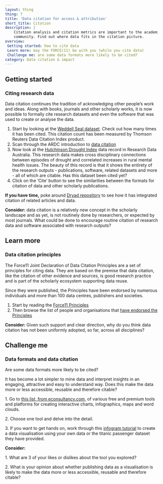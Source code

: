 ```yaml
---
layout: thing
thing: 7
title: 'Data citation for access & attribution'
short_title: Citation
description: |
    Citation analysis and citation metrics are important to the academic 
    community. Find out where data fits in the citation picture.
overview:
 Getting started: how to cite data
 Learn more: may the FORCE(11) be with you (while you cite data)
 Challenge me: are some data formats more likely to be cited?
category: Data citation & impact
---
```

## Getting started 
### Citing research data

Data citation continues the tradition of acknowledging other people’s
work and ideas. Along with books, journals and other scholarly works, it
is now possible to formally cite research datasets and even the software
that was used to create or analyse the data.

1.  Start by looking at the [Weddell Seal
    dataset](https://researchdata.ands.org.au/measuring-effects-human-leptonychotes-weddellii/699460 "Wendell seal    dataset"). Check out how many times it has been cited.
    This citation count has been measured by Thomson Reuters Data
    Citation Index product.
2.  Scan through the ARDC introduction to [data
    citation](https://ardc.edu.au/resources/working-with-data/citation-identifiers/data-citation/ "data citation")
3.  Now look at the [Hutchinson Drought
    Index](https://researchdata.ands.org.au/monthly-drought-australia-drought-index/61872 "Hutchinson drought index")
    data record in Research Data Australia. This research data makes
    cross disciplinary connections between episodes of drought and
    correlated increases in rural mental health issues. The beauty of
    this record is that it shows the entirety of the research outputs -
    publications, software, related datasets and more - all of which are
    citable. Has this dataset been cited yet?
4.  Click on the ‘Cite’ button to see the similarities between the
    formats for citation of data and other scholarly publications. 

**If you have time,** poke around [Dryad
repository](http://datadryad.org) to see how it has integrated citation
of related articles and data.

**Consider:** data citation is a relatively new concept in the scholarly
landscape and as yet, is not routinely done by researchers, or expected
by most journals. What could be done to encourage routine citation of
research data and software associated with research outputs?

## Learn more
### Data citation principles

The Force11 Joint Declaration of Data Citation Principles are a set of
principles for citing data. They are based on the premise that data
citation, like the citation of other evidence and sources, is good
research practice and is part of the scholarly ecosystem supporting data
reuse.

Since they were published, the Principles have been endorsed by numerous
individuals and more than 100 data centres, publishers and societies.

1.  Start by reading the [Force11
    Principles](https://www.force11.org/group/joint-declaration-data-citation-principles-final)
2.  Then browse the list of people and organisations that [have endorsed
    the Principles](https://www.force11.org/datacitation/endorsements)

**Consider:** Given such support and clear direction, why do you think
data citation has not been uniformly adopted, so far, across all
disciplines?

## Challenge me
### Data formats and data citation

Are some data formats more likely to be cited?

It has become a lot simpler to mine data and interpret insights in an
engaging, attractive and easy to understand way. Does this make the data
more or less accessible, reusable and therefore citable?

1\. Go to [this list, from
econsultancy.com](https://econsultancy.com/blog/66131-17-visualisation-tools-to-make-your-data-beautiful/),
of various free and premium tools and platforms for creating interactive
charts, infographics, maps and word clouds.

2\. Choose one tool and delve into the detail.

3\. If you want to get hands on, work through this [infogram
tutorial](https://support.infogram.com/hc/en-us/articles/203063586-Video-tutorial-Get-started-with-Infogram- "getting started with infogram")
to create a data visualisation using your own data or the titanic
passenger dataset they have provided.

**Consider:**

1\. What are 3 of your likes or dislikes about the tool you explored?

2\. What is your opinion about whether publishing data as a visualisation
is likely to make the data more or less accessible, reusable and
therefore citable?
